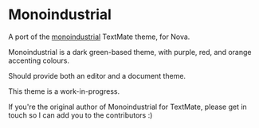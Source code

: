 # Monoindustrial

A port of the [monoindustrial](http://inkdeep.github.io/TextMate-Themes/#monoindustrial) TextMate theme, for Nova.

Monoindustrial is a dark green-based theme, with purple, red, and orange accenting colours.

Should provide both an editor and a document theme.

This theme is a work-in-progress.

If you're the original author of Monoindustrial for TextMate, please get in touch so I can add you to the contributors :) 